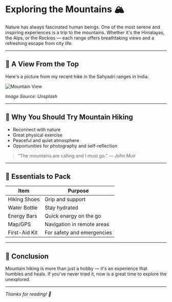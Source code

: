 # Exploring the Mountains 🏔️

Nature has always fascinated human beings. One of the most serene and inspiring experiences is a trip to the mountains. Whether it's the Himalayas, the Alps, or the Rockies — each range offers breathtaking views and a refreshing escape from city life.

---

## 📸 A View From the Top

Here's a picture from my recent hike in the Sahyadri ranges in India:

![Mountain View](https://images.unsplash.com/photo-1501785888041-af3ef285b470?auto=format&fit=crop&w=800&q=80)

*Image Source: Unsplash*

---

## 🌿 Why You Should Try Mountain Hiking

- Reconnect with nature
- Great physical exercise
- Peaceful and quiet atmosphere
- Opportunities for photography and self-reflection

> “The mountains are calling and I must go.” — John Muir

---

## 🧭 Essentials to Pack

| Item            | Purpose                     |
|-----------------|-----------------------------|
| Hiking Shoes    | Grip and support             |
| Water Bottle    | Stay hydrated                |
| Energy Bars     | Quick energy on the go       |
| Map/GPS         | Navigation in remote areas   |
| First-Aid Kit   | For safety and emergencies   |

---

## 📌 Conclusion

Mountain hiking is more than just a hobby — it's an experience that humbles and heals. If you've never tried it, now is a great time to explore the unexplored.

---

*Thanks for reading! 🌄*

